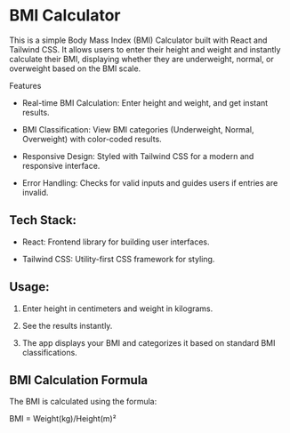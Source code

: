 # BMI Calculator

This is a simple Body Mass Index (BMI) Calculator built with React and Tailwind CSS. It allows users to enter their height and weight and instantly calculate their BMI, displaying whether they are underweight, normal, or overweight based on the BMI scale.

Features

- Real-time BMI Calculation: Enter height and weight, and get instant results.

- BMI Classification: View BMI categories (Underweight, Normal, Overweight) with color-coded results.

- Responsive Design: Styled with Tailwind CSS for a modern and responsive interface.

- Error Handling: Checks for valid inputs and guides users if entries are invalid.

## Tech Stack:

- React: Frontend library for building user interfaces.

- Tailwind CSS: Utility-first CSS framework for styling.

## Usage:

1. Enter height in centimeters and weight in kilograms.

2. See the results instantly.

3. The app displays your BMI and categorizes it based on standard BMI classifications.

## BMI Calculation Formula

The BMI is calculated using the formula:

BMI = Weight(kg)/Height(m)²
​
